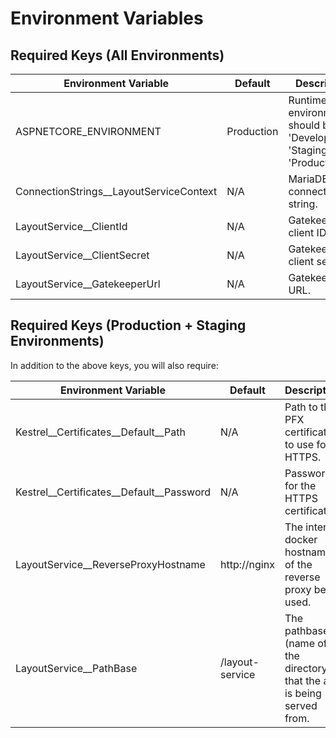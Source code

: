 
# Environment Variables

## Required Keys (All Environments)

| Environment Variable | Default | Description |
|-|-|-|
| ASPNETCORE_ENVIRONMENT | Production | Runtime environment, should be 'Development', 'Staging', or 'Production'. |
| ConnectionStrings__LayoutServiceContext | N/A | MariaDB connection string. |
| LayoutService__ClientId | N/A | Gatekeeper client ID. |
| LayoutService__ClientSecret | N/A | Gatekeeper client secret. |
| LayoutService__GatekeeperUrl | N/A | Gatekeeper URL. |


## Required Keys (Production + Staging Environments)
In addition to the above keys, you will also require:

| Environment Variable | Default | Description |
|-|-|-|
| Kestrel__Certificates__Default__Path | N/A | Path to the PFX certificate to use for HTTPS. |
| Kestrel__Certificates__Default__Password | N/A | Password for the HTTPS certificate. |
| LayoutService__ReverseProxyHostname | http://nginx | The internal docker hostname of the reverse proxy being used. |
| LayoutService__PathBase | /layout-service | The pathbase (name of the directory) that the app is being served from. |
